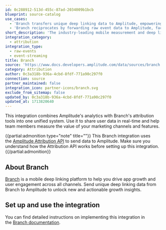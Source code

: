 ```yaml
---
id: 0c288912-513d-455c-87ad-2034009b1bcb
blueprint: source-catalog
use_cases:
  - 'Branch transfers unique deep linking data to Amplitude, empowering businesses with actionable growth insights derived from mobile activity.'
  - 'Branch reciprocates by forwarding raw event data to Amplitude, facilitating in-depth analysis across mobile devices and platforms for enhanced marketing strategies.'
short_description: 'The industry-leading mobile measurement and deep linking platform, trusted by the top ranking apps to increase efficiency and revenue. The best in mobile use Branch.'
integration_category:
  - attribution
integration_type:
  - raw-events
  - event-streaming
title: Branch
source: 'https://www.docs.developers.amplitude.com/data/sources/branch'
category: Attribution
author: 0c3a318b-936a-4cbd-8fdf-771a90c297f0
connection: source
partner_maintained: false
integration_icon: partner-icons/branch.svg
exclude_from_sitemap: false
updated_by: 0c3a318b-936a-4cbd-8fdf-771a90c297f0
updated_at: 1713820640
---
```

This integration combines Amplitude's analytics with Branch's attribution tools into one unified system. Use it to share user data in real-time and help team members measure the value of your marketing channels and features.

{{partial:admonition type="note" title=""}}
This Branch integration uses the [Amplitude Attribution API](/apis/attribution-api) to send data to Amplitude. Make sure you understand how the Attribution API works before setting up this integration.
{{/partial:admonition}}

## About Branch

[Branch](https://branch.io/) is a mobile deep linking platform to help you drive app growth and user engagement across all channels. Send unique deep linking data from Branch to Amplitude to unlock new and actionable growth insights. 

## Set up and use the integration

You can find detailed instructions on implementing this integration in the [Branch documentation](https://help.branch.io/using-branch/docs/data-integration-implementation-guide#5-pass-idmetadata-to-branch-partner-specific).